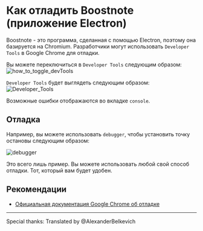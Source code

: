 # Как отладить Boostnote (приложение Electron)
Boostnote - это программа, сделанная с помощью Electron, поэтому она базируется на Chromium. Разработчики могут использовать `Developer Tools` в Google Chrome для отладки.

Вы можете переключиться в `Developer Tools` следующим образом:
![how_to_toggle_devTools](https://cloud.githubusercontent.com/assets/11307908/24343585/162187e2-127c-11e7-9c01-23578db03ecf.png)

`Developer Tools` будет выглядеть следующим образом:
![Developer_Tools](https://cloud.githubusercontent.com/assets/11307908/24343545/eff9f3a6-127b-11e7-94cf-cb67bfda634a.png)

Возможные ошибки отображаются во вкладке `console`.

## Отладка
Например, вы можете использовать `debugger`, чтобы установить точку остановы следующим образом:

![debugger](https://cloud.githubusercontent.com/assets/11307908/24343879/9459efea-127d-11e7-9943-f60bf7f66d4a.png)

Это всего лишь пример. Вы можете использовать любой свой способ отладки. Тот, который вам будет удобен.

## Рекомендации
* [Официальная документация Google Chrome об отладке](https://developer.chrome.com/devtools)

---

Special thanks:
Translated by @AlexanderBelkevich
